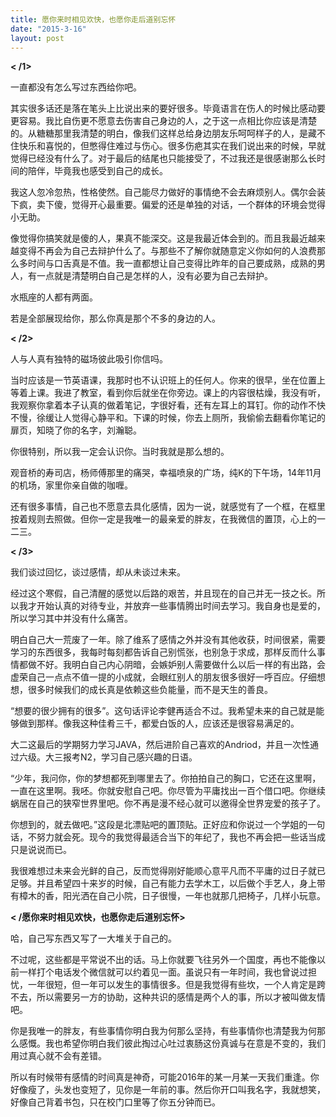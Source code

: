 ```yaml
---
title: 愿你来时相见欢快，也愿你走后道别忘怀
date: "2015-3-16"
layout: post
---
```



**< /1>**


一直都没有怎么写过东西给你吧。

其实很多话还是落在笔头上比说出来的要好很多。毕竟语言在伤人的时候比感动要更容易。我比自伤更不愿意去伤害自己身边的人，之于这一点相比你应该是清楚的。从糖糖那里我清楚的明白，像我们这样总给身边朋友乐呵呵样子的人，是藏不住快乐和喜悦的，但憋得住难过与伤心。很多伤疤其实在我们说出来的时候，早就觉得已经没有什么了。对于最后的结尾也只能接受了，不过我还是很感谢那么长时间的陪伴，毕竟我也感受到自己的成长。

我这人忽冷忽热，性格使然。自己能尽力做好的事情绝不会去麻烦别人。偶尔会装下疯，卖下傻，觉得开心最重要。偏爱的还是单独的对话，一个群体的环境会觉得小无助。

像觉得你搞笑就是傻的人，果真不能深交。这是我最近体会到的。而且我最近越来越变得不再会为自己去辩护什么了。与那些不了解你就随意定义你如何的人浪费那么多时间与口舌真是不值。我一直都想让自己变得比昨年的自己要成熟，成熟的男人，有一点就是清楚明白自己是怎样的人，没有必要为自己去辩护。

水瓶座的人都有两面。

若是全部展现给你，那么你真是那个不多的身边的人。

<!-- more -->

**< /2>**

人与人真有独特的磁场彼此吸引你信吗。

当时应该是一节英语课，我那时也不认识班上的任何人。你来的很早，坐在位置上等着上课。我进了教室，看到你后就坐在你旁边。课上的内容很枯燥，我没有听，我观察你拿着本子认真的做着笔记，字很好看，还有左耳上的耳钉。你的动作不快不慢，徐缓让人觉得心静平和。下课的时候，你去上厕所，我偷偷去翻看你笔记的扉页，知晓了你的名字，刘瀚聪。

你很特别，所以我一定会认识你。当时我就是那么想的。

观音桥的寿司店，杨师傅那里的痛哭，幸福喷泉的广场，纯K的下午场，14年11月的机场，家里你亲自做的咖喱。

还有很多事情，自己也不愿意去具化感情，因为一说，就感觉有了一个框，在框里按着规则去照做。但你一定是我唯一的最亲爱的胖友，在我微信的置顶，心上的一二三。

**< /3>**

我们谈过回忆，谈过感情，却从未谈过未来。

经过这个寒假，自己清醒的感觉以后路的艰苦，并且现在的自己并无一技之长。所以我才开始认真的对待专业，并放弃一些事情腾出时间去学习。我自身也是爱的，所以学习其中并没有什么痛苦。

明白自己大一荒废了一年。除了维系了感情之外并没有其他收获，时间很紧，需要学习的东西很多，我每时每刻都告诉自己别慌张，也别急于求成，那样反而什么事情都做不好。我明白自己内心阴暗，会嫉妒别人需要做什么以后一样的有出路，会虚荣自己一点点不值一提的小成就，会眼红别人的朋友很多很好一呼百应。仔细想想，很多时候我们的成长真是依赖这些负能量，而不是天生的善良。

“想要的很少拥有的很多”。这句话评论李健再适合不过。我希望未来的自己就是能够做到那样。像我这种佳肴三千，都爱白饭的人，应该还是很容易满足的。

大二这最后的学期努力学习JAVA，然后进阶自己喜欢的Andriod，并且一次性通过六级。大三报考N2，学习自己感兴趣的日语。

“少年，我问你，你的梦想都死到哪里去了。你拍拍自己的胸口，它还在这里啊，一直在这里啊。我呸。你就安慰自己吧。你尽管为平庸找出一百个借口吧。你继续蜗居在自己的狭窄世界里吧。你不再是漫不经心就可以邀得全世界宠爱的孩子了。

你想到的，就去做吧。”这段是北漂贴吧的置顶贴。正好应和你说过一个学姐的一句话，不努力就会死。现今的我觉得最适合当下的年纪了，我也不再会把一些话当成只是说说而已。

我很难想过未来会光鲜的自己，反而觉得刚好能顺心意平凡而不平庸的过日子就已足够。并且希望四十来岁的时候，自己有能力去学木工，以后做个手艺人，身上带有樟木的香，阳光洒在自己小院，日子很慢，一年也就那几把椅子，几样小玩意。

**< /愿你来时相见欢快，也愿你走后道别忘怀>**

哈，自己写东西又写了一大堆关于自己的。

不过呢，这些都是平常说不出的话。马上你就要飞往另外一个国度，再也不能像以前一样打个电话发个微信就可以约着见一面。虽说只有一年时间，我也曾说过担忧，一年很短，但一年可以发生的事情很多。但是我觉得有些坎，一个人肯定是跨不去，所以需要另一方的协助，这种共识的感情是两个人的事，所以才被叫做友情吧。

你是我唯一的胖友，有些事情你明白我为何那么坚持，有些事情你也清楚我为何那么感慨。我也希望你明白我们彼此掏过心吐过衷肠这份真诚与在意是不变的，我们用过真心就不会有差错。

所以有时候带有感情的时间真是神奇，可能2016年的某一月某一天我们重逢。你好像瘦了，头发也变短了，见你是一年前的事。然后你开口叫我名字，我就想笑，好像自己背着书包，只在校门口里等了你五分钟而已。

